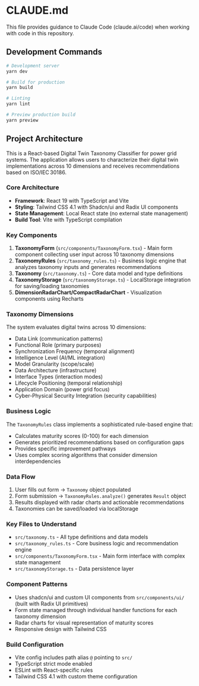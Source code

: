 # CLAUDE.md

This file provides guidance to Claude Code (claude.ai/code) when working with code in this repository.

## Development Commands

```bash
# Development server
yarn dev

# Build for production
yarn build

# Linting
yarn lint

# Preview production build
yarn preview
```

## Project Architecture

This is a React-based Digital Twin Taxonomy Classifier for power grid systems. The application allows users to characterize their digital twin implementations across 10 dimensions and receives recommendations based on ISO/IEC 30186.

### Core Architecture

- **Framework**: React 19 with TypeScript and Vite
- **Styling**: Tailwind CSS 4.1 with Shadcn/ui and Radix UI components
- **State Management**: Local React state (no external state management)
- **Build Tool**: Vite with TypeScript compilation

### Key Components

1. **TaxonomyForm** (`src/components/TaxonomyForm.tsx`) - Main form component collecting user input across 10 taxonomy dimensions
2. **TaxonomyRules** (`src/taxonomy_rules.ts`) - Business logic engine that analyzes taxonomy inputs and generates recommendations
3. **Taxonomy** (`src/taxonomy.ts`) - Core data model and type definitions
4. **TaxonomyStorage** (`src/taxonomyStorage.ts`) - LocalStorage integration for saving/loading taxonomies
5. **DimensionRadarChart/CompactRadarChart** - Visualization components using Recharts

### Taxonomy Dimensions

The system evaluates digital twins across 10 dimensions:
- Data Link (communication patterns)
- Functional Role (primary purposes)
- Synchronization Frequency (temporal alignment)
- Intelligence Level (AI/ML integration)
- Model Granularity (scope/scale)
- Data Architecture (infrastructure)
- Interface Types (interaction modes)
- Lifecycle Positioning (temporal relationship)
- Application Domain (power grid focus)
- Cyber-Physical Security Integration (security capabilities)

### Business Logic

The `TaxonomyRules` class implements a sophisticated rule-based engine that:
- Calculates maturity scores (0-100) for each dimension
- Generates prioritized recommendations based on configuration gaps
- Provides specific improvement pathways
- Uses complex scoring algorithms that consider dimension interdependencies

### Data Flow

1. User fills out form → `Taxonomy` object populated
2. Form submission → `TaxonomyRules.analyze()` generates `Result` object
3. Results displayed with radar charts and actionable recommendations
4. Taxonomies can be saved/loaded via localStorage

### Key Files to Understand

- `src/taxonomy.ts` - All type definitions and data models
- `src/taxonomy_rules.ts` - Core business logic and recommendation engine
- `src/components/TaxonomyForm.tsx` - Main form interface with complex state management
- `src/taxonomyStorage.ts` - Data persistence layer

### Component Patterns

- Uses shadcn/ui and custom UI components from `src/components/ui/` (built with Radix UI primitives)
- Form state managed through individual handler functions for each taxonomy dimension
- Radar charts for visual representation of maturity scores
- Responsive design with Tailwind CSS

### Build Configuration

- Vite config includes path alias `@` pointing to `src/`
- TypeScript strict mode enabled
- ESLint with React-specific rules
- Tailwind CSS 4.1 with custom theme configuration